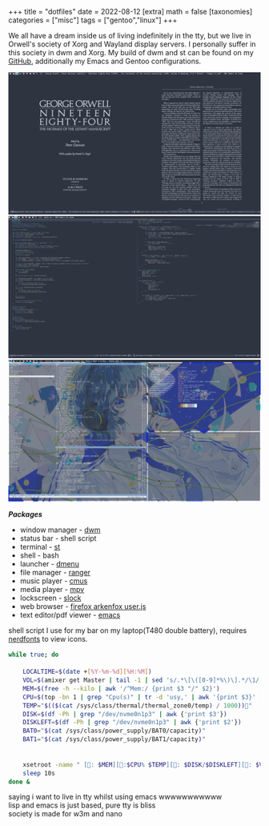 +++
title = "dotfiles"
date = 2022-08-12
[extra]
math = false
[taxonomies]
categories = ["misc"]
tags = ["gentoo","linux"]
+++

We all have a dream inside us of living indefinitely in the tty, but we live in Orwell's society of Xorg and 
Wayland display servers. I personally suffer in this society in dwm and Xorg. My build of dwm and 
st can be found on my [GitHub](https://github.com/elliowo/dotfiles), additionally my Emacs and Gentoo configurations.


![emacs reading george orwell 1984](orwell.png)
![emacs writing code](emacs.png)
![terminals on dwm](tty.png)


___Packages___
- window manager - [dwm](https://dwm.suckless.org/)
- status bar - shell script
- terminal - [st](https://st.suckless.org/)
- shell - bash
- launcher - [dmenu](https://tools.suckless.org/dmenu/)
- file manager - [ranger](https://ranger.github.io/)
- music player - [cmus](https://cmus.github.io/)
- media player - [mpv](https://tools.suckless.org/slock/)
- lockscreen - [slock](https://tools.suckless.org/slock/)
- web browser - [firefox arkenfox user.js](https://github.com/arkenfox/user.js)
- text editor/pdf viewer - [emacs](https://www.gnu.org/software/emacs/)

shell script I use for my bar on my laptop(T480 double battery), requires [nerdfonts](https://www.nerdfonts.com/) to view icons.
```sh
while true; do

    LOCALTIME=$(date +[%Y-%m-%d][%H:%M])
    VOL=$(amixer get Master | tail -1 | sed 's/.*\[\([0-9]*%\)\].*/\1/')
    MEM=$(free -h --kilo | awk '/^Mem:/ {print $3 "/" $2}')
    CPU=$(top -bn 1 | grep "Cpu(s)" | tr -d 'usy,' | awk '{print $3}' )
    TEMP="$(($(cat /sys/class/thermal/thermal_zone0/temp) / 1000))󰔄"
    DISK=$(df -Ph | grep "/dev/nvme0n1p3" | awk {'print $3'})
    DISKLEFT=$(df -Ph | grep "/dev/nvme0n1p3" | awk {'print $2'})
    BAT0="$(cat /sys/class/power_supply/BAT0/capacity)"
    BAT1="$(cat /sys/class/power_supply/BAT1/capacity)"
    
    
    xsetroot -name " [󰄩: $MEM][󰍛:$CPU% $TEMP][󰋊: $DISK/$DISKLEFT][: $VOL][$BAT0%|$BAT1%  ]$LOCALTIME"
    sleep 10s
done &
```

saying i want to live in tty whilst using emacs wwwwwwwwwww  
lisp and emacs is just based, pure tty is bliss  
society is made for w3m and nano
